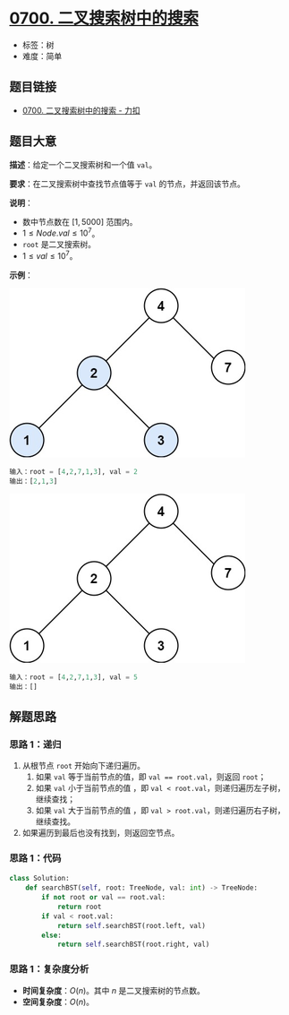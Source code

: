 # [0700. 二叉搜索树中的搜索](https://leetcode.cn/problems/search-in-a-binary-search-tree/)

- 标签：树
- 难度：简单

## 题目链接

- [0700. 二叉搜索树中的搜索 - 力扣](https://leetcode.cn/problems/search-in-a-binary-search-tree/)

## 题目大意

**描述**：给定一个二叉搜索树和一个值 `val`。

**要求**：在二叉搜索树中查找节点值等于 `val` 的节点，并返回该节点。

**说明**：

- 数中节点数在 $[1, 5000]$ 范围内。
- $1 \le Node.val \le 10^7$。
- `root` 是二叉搜索树。
- $1 \le val \le 10^7$。

**示例**：

![img](../images/20201024070001.jpg)

```python
输入：root = [4,2,7,1,3], val = 2
输出：[2,1,3]
```

![img](../images/20201024070002.jpg)

```python
输入：root = [4,2,7,1,3], val = 5
输出：[]
```

## 解题思路

### 思路 1：递归

1. 从根节点 `root` 开始向下递归遍历。
   1. 如果 `val` 等于当前节点的值，即 `val == root.val`，则返回 `root`；
   2. 如果 `val` 小于当前节点的值 ，即 `val < root.val`，则递归遍历左子树，继续查找；
   3. 如果 `val` 大于当前节点的值 ，即 `val > root.val`，则递归遍历右子树，继续查找。
2. 如果遍历到最后也没有找到，则返回空节点。

### 思路 1：代码

```python
class Solution:
    def searchBST(self, root: TreeNode, val: int) -> TreeNode:
        if not root or val == root.val:
            return root
        if val < root.val:
            return self.searchBST(root.left, val)
        else:
            return self.searchBST(root.right, val)
```

### 思路 1：复杂度分析

- **时间复杂度**：$O(n)$。其中 $n$ 是二叉搜索树的节点数。
- **空间复杂度**：$O(n)$。